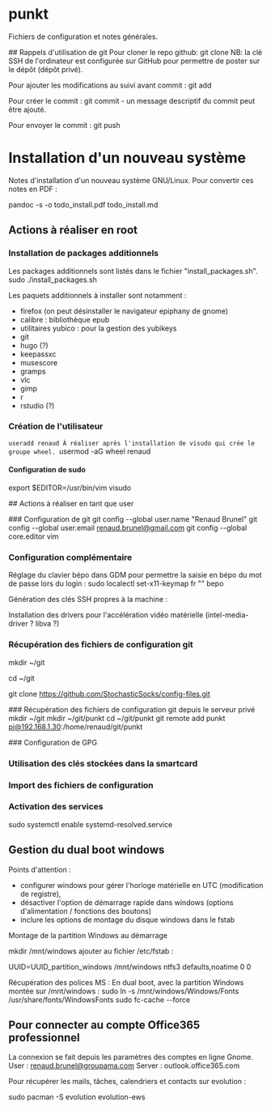 # punkt
Fichiers de configuration et notes générales.

## Rappels d'utilisation de git
Pour cloner le repo github: git clone <adresse du repo>
NB: la clé SSH de l'ordinateur est configurée sur GitHub pour permettre de
poster sur le dépôt (dépôt privé).


Pour ajouter les modifications au suivi avant commit : git add <filename>


Pour créer le commit : git commit - un message descriptif du commit peut être
ajouté.

Pour envoyer le commit : git push

# Installation d'un nouveau système

Notes d'installation d'un nouveau système GNU/Linux.
Pour convertir ces notes en PDF :

pandoc -s -o todo_install.pdf todo_install.md 



## Actions à réaliser en root
### Installation de packages additionnels

Les packages additionnels sont listés dans le fichier "install_packages.sh".
sudo ./install_packages.sh

Les paquets additionnels à installer sont notamment :

* firefox (on peut désinstaller le navigateur epiphany de gnome)
* calibre : bibliothèque epub
* utilitaires yubico : pour la gestion des yubikeys
* git
* hugo (?)
* keepassxc
* musescore
* gramps
* vlc
* gimp
* r
* rstudio (?)


### Création de l'utilisateur

`useradd renaud
À réaliser après l'installation de visudo qui crée le groupe wheel.
`usermod -aG wheel renaud

#### Configuration de sudo
export $EDITOR=/usr/bin/vim
visudo

## Actions à réaliser en tant que user

### Configuration de git
git config --global user.name "Renaud Brunel"
git config --global user.email renaud.brunel@gmail.com
git config --global core.editor vim



### Configuration complémentaire

Réglage du clavier bépo dans GDM pour permettre la saisie en bépo du mot de
passe lors du login : sudo localectl set-x11-keymap fr "" bepo

Génération des clés SSH propres à la machine :

Installation des drivers pour l'accélération vidéo matérielle
(intel-media-driver ? libva ?)


### Récupération des fichiers de configuration git

mkdir ~/git

cd ~/git

git clone https://github.com/StochasticSocks/config-files.git





### Récupération des fichiers de configuration git depuis le serveur privé
mkdir ~/git
mkdir ~/git/punkt
cd ~/git/punkt
git remote add punkt pi@192.168.1.30:/home/renaud/git/punkt

### Configuration de GPG

### Utilisation des clés stockées dans la smartcard

### Import des fichiers de configuration

### Activation des services
sudo systemctl enable systemd-resolved.service

## Gestion du dual boot windows
Points d'attention :

* configurer windows pour gérer l'horloge matérielle en UTC (modification de
  registre),
* désactiver l'option de démarrage rapide dans windows (options d'alimentation /
  fonctions des boutons)
* inclure les options de montage du disque windows dans le fstab


Montage de la partition Windows au démarrage

mkdir /mnt/windows
ajouter au fichier /etc/fstab :

UUID=UUID_partition_windows   /mnt/windows    ntfs3   defaults,noatime  0 0

Récupération des polices MS :
En dual boot, avec la partition Windows montée sur /mnt/windows :
sudo ln -s /mnt/windows/Windows/Fonts /usr/share/fonts/WindowsFonts
sudo fc-cache --force



## Pour connecter au compte Office365 professionnel


La connexion se fait depuis les paramètres des comptes en ligne Gnome.
User   : renaud.brunel@groupama.com
Server : outlook.office365.com

Pour récupérer les mails, tâches, calendriers et contacts sur evolution :

sudo pacman -S evolution evolution-ews

